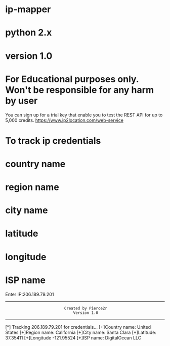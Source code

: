# ip-mapper
# python 2.x
# version 1.0
# For Educational purposes only. Won't be responsible for any harm by user

You can sign up for a trial key that enable you to test the REST API for up to 5,000 credits.
https://www.ip2location.com/web-service

# To track ip credentials
# country name
# region name 
# city name
# latitude
# longitude
# ISP name

Enter IP:206.189.79.201
********************************************************************************
                              Created by Pierce2r                               
                                  Version 1.0                                   
********************************************************************************

[*] Tracking 206.189.79.201 for credentials...
[+]Country name: United States
[+]Region name: California
[+]City name: Santa Clara
[+]Latitude: 37.35411
[+]Longitude -121.95524
[+]ISP name: DigitalOcean LLC

